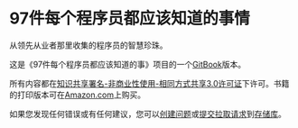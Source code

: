 97件每个程序员都应该知道的事情
======

从领先从业者那里收集的程序员的智慧珍珠。

这是《97件每个程序员都应该知道的事》项目的一个[GitBook](https://www.gitbook.io/)版本。

所有内容都在[知识共享署名-非商业性使用-相同方式共享3.0许可证](http://creativecommons.org/licenses/by-nc-sa/3.0/)下许可。书籍的打印版本可在[Amazon.com](http://www.amazon.com/Things-Every-Programmer-Should-Know/dp/0596809484)上购买。

如果您发现任何错误或有任何建议，您可以[创建问题](https://github.com/97-things/97-things-every-programmer-should-know/issues)或[提交拉取请求](https://github.com/97-things/97-things-every-programmer-should-know/pulls)到[存储库](https://github.com/97-things/97-things-every-programmer-should-know)。

